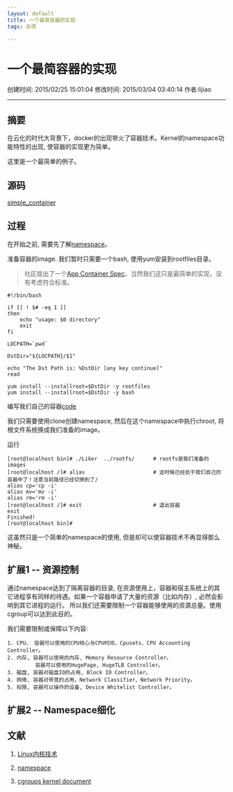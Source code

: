 ```yaml
---
layout: default
title: 一个最简容器的实现
tags: 杂项

---
```


# 一个最简容器的实现
创建时间: 2015/02/25 15:01:04  修改时间: 2015/03/04 03:40:14 作者:lijiao

----

## 摘要

在云化的时代大背景下，docker的出现带火了容器技术。Kernel的namespace功能特性的出现, 使容器的实现更为简单。

这里是一个最简单的例子。

## 源码

[simple_container](https://github.com/lijiaocn/LinuxC/tree/master/simple_container)

## 过程

在开始之前, 需要先了解[namespace](http://lwn.net/Articles/531114/)。

准备容器的image. 我们暂时只需要一个bash, 使用yum安装到rootfiles目录。

>社区提出了一个[App Container Spec](https://github.com/appc/spec/)。当然我们这只是最简单的实现，没有考虑符合标准。

	#!/bin/bash
	 
	if [[ ! $# -eq 1 ]]
	then
		echo "usage: $0 directory"
		exit
	fi
	 
	LOCPATH=`pwd`
	 
	DstDir="${LOCPATH}/$1"
	 
	echo "The Dst Path is: %DstDir [any key continue]"
	read
	 
	yum install --installroot=$DstDir -y rootfiles
	yum install --installroot=$DstDir -y bash

编写我们自己的容器[code](https://github.com/lijiaocn/LinuxC/blob/master/simple_container/LiKer.c)

我们只需要使用clone创建namespace, 然后在这个namespace中执行chroot, 将根文件系统换成我们准备的image。

运行

	[root@localhost bin]# ./Liker  ../rootfs/      # rootfs是我们准备的images
	[root@localhost /]# alias                      # 这时候已经处于我们自己的容器中了！注意当前路径已经切换到了/
	alias cp='cp -i'
	alias mv='mv -i'
	alias rm='rm -i'
	[root@localhost /]# exit                       # 退出容器
	exit
	Finished!
	[root@localhost bin]# 

这虽然只是一个简单的namespace的使用, 但是却可以使容器技术不再显得那么神秘。

## 扩展1 -- 资源控制

通过namespace达到了隔离容器的目录, 在资源使用上，容器和宿主系统上的其它进程享有同样的待遇。如果一个容器申请了大量的资源（比如内存）, 必然会影响到其它进程的运行。 所以我们还需要限制一个容器能够使用的资源总量。使用cgroup可以达到此目的。

我们需要限制或保障以下内容:

	1. CPU， 容器可以使用的CPU核心与CPU时间，Cpusets、CPU Accounting Controller。
	2. 内存, 容器可以使用的内存, Memory Resource Controller。
	         容器可以使用的HugePage, HugeTLB Controller。
	3. 磁盘, 容器对磁盘IO的占用, Block IO Controller。
	4. 网络, 容器对带宽的占用，Network Classifier、Network Priority。
	5. 权限, 容器可以操作的设备, Device Whitelist Controller。

## 扩展2 -- Namespace细化



## 文献

1. [Linux内核技术](http://www.lijiaocn.com/blog/2014/06/30/Linux%E5%86%85%E6%A0%B8%E6%8A%80%E6%9C%AF.html)

2. [namespace](http://lwn.net/Articles/531114/)

3. [cgroups kernel document](https://www.kernel.org/doc/Documentation/cgroups/)
